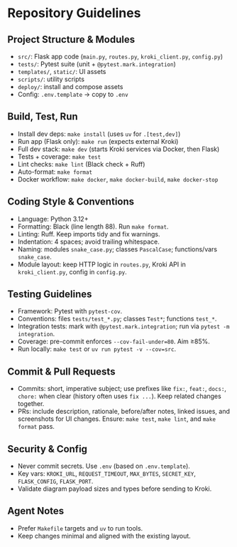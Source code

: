 # Repository Guidelines

## Project Structure & Modules
- `src/`: Flask app code (`main.py`, `routes.py`, `kroki_client.py`, `config.py`)
- `tests/`: Pytest suite (unit + `@pytest.mark.integration`)
- `templates/`, `static/`: UI assets
- `scripts/`: utility scripts
- `deploy/`: install and compose assets
- Config: `.env.template` → copy to `.env`

## Build, Test, Run
- Install dev deps: `make install` (uses `uv` for `.[test,dev]`)
- Run app (Flask only): `make run` (expects external Kroki)
- Full dev stack: `make dev` (starts Kroki services via Docker, then Flask)
- Tests + coverage: `make test`
- Lint checks: `make lint` (Black check + Ruff)
- Auto-format: `make format`
- Docker workflow: `make docker`, `make docker-build`, `make docker-stop`

## Coding Style & Conventions
- Language: Python 3.12+
- Formatting: Black (line length 88). Run `make format`.
- Linting: Ruff. Keep imports tidy and fix warnings.
- Indentation: 4 spaces; avoid trailing whitespace.
- Naming: modules `snake_case.py`; classes `PascalCase`; functions/vars `snake_case`.
- Module layout: keep HTTP logic in `routes.py`, Kroki API in `kroki_client.py`, config in `config.py`.

## Testing Guidelines
- Framework: Pytest with `pytest-cov`.
- Conventions: files `tests/test_*.py`; classes `Test*`; functions `test_*`.
- Integration tests: mark with `@pytest.mark.integration`; run via `pytest -m integration`.
- Coverage: pre-commit enforces `--cov-fail-under=80`. Aim ≥85%.
- Run locally: `make test` or `uv run pytest -v --cov=src`.

## Commit & Pull Requests
- Commits: short, imperative subject; use prefixes like `fix:`, `feat:`, `docs:`, `chore:` when clear (history often uses `fix ...`). Keep related changes together.
- PRs: include description, rationale, before/after notes, linked issues, and screenshots for UI changes. Ensure: `make test`, `make lint`, and `make format` pass.

## Security & Config
- Never commit secrets. Use `.env` (based on `.env.template`).
- Key vars: `KROKI_URL`, `REQUEST_TIMEOUT`, `MAX_BYTES`, `SECRET_KEY`, `FLASK_CONFIG`, `FLASK_PORT`.
- Validate diagram payload sizes and types before sending to Kroki.

## Agent Notes
- Prefer `Makefile` targets and `uv` to run tools.
- Keep changes minimal and aligned with the existing layout.
